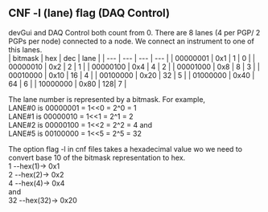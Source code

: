 ## CNF -l (lane) flag (DAQ Control)
devGui and DAQ Control both count from 0. 
There are 8 lanes (4 per PGP/ 2 PGPs per node) connected to a node. We connect an instrument to one of this lanes.  
| bitmask  | hex | dec | lane |
| --- | --- | --- | --- |
| 00000001  | 0x1  | 1  | 0 |
| 00000010  | 0x2  | 2  | 1 |
| 00000100  | 0x4  | 4  | 2 |
| 00001000  | 0x8  | 8  | 3 |
| 00010000  | 0x10 | 16 | 4 |
| 00100000  | 0x20 | 32 | 5 |
| 01000000  | 0x40 | 64 | 6 |
| 10000000  | 0x80 | 128| 7 |

The lane number is represented by a bitmask. For example,  
LANE#0 is 00000001 = 1<<0 = 2^0 = 1  
LANE#1 is 00000010 = 1<<1 = 2^1 = 2  
LANE#2 is 00000100 = 1<<2 = 2^2 = 4
and  
LANE#5 is 00100000 = 1<<5 = 2^5 = 32

The option flag -l in cnf files takes a hexadecimal value wo we need to convert base 10 of the bitmask representation to hex.  
1 --hex(1)-> 0x1  
2 --hex(2)-> 0x2  
4 --hex(4)-> 0x4  
and  
32 --hex(32)-> 0x20  


